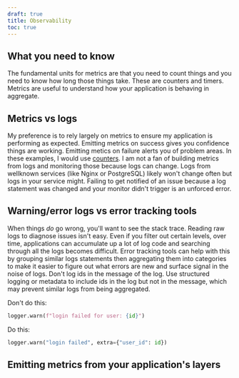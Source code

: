 ```yaml
---
draft: true
title: Observability
toc: true
---
```


## What you need to know
The fundamental units for metrics are that you need to count things and you need to know how long those things take.
These are counters and timers.
Metrics are useful to understand how your application is behaving in aggregate.

## Metrics vs logs

My preference is to rely largely on metrics to ensure my application is performing as expected.
Emitting metrics on success gives you confidence things are working.
Emitting metics on failure alerts you of problem areas.
In these examples, I would use [counters](https://prometheus.io/docs/concepts/metric_types/#counter).
I am not a fan of building metrics from logs and monitoring those because logs can change.
Logs from wellknown services (like Nginx or PostgreSQL) likely won't change often but logs in your service might.
Failing to get notified of an issue because a log statement was changed and your monitor didn't trigger is an unforced error.

## Warning/error logs vs error tracking tools

When things *do* go wrong, you'll want to see the stack trace.
Reading raw logs to diagnose issues isn't easy.
Even if you filter out certain levels, over time, applications can accumulate up a lot of log code and searching through all the logs becomes difficult.
Error tracking tools can help with this by grouping similar logs statements then aggregating them into categories to make it easier to figure out what errors are new and surface signal in the noise of logs.
Don't log ids in the message of the log.
Use structured logging or metadata to include ids in the log but not in the message, which may prevent similar logs from being aggregated.

Don't do this:

```python
logger.warn(f"login failed for user: {id}")
```

Do this:

```python
logger.warn("login failed", extra={"user_id": id})
```

## Emitting metrics from your application's layers
